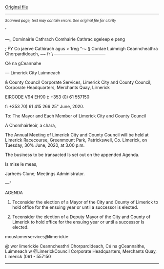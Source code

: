 [Original file](https://www.limerick.ie/sites/default/files/media/documents/2020-06/00-agenda-annual-meeting-30.06.2020.pdf)

---
*<small>Scanned page, text may contain errors. See original file for clarity</small>*  

‘

_—__ Cominairle Cathrach Comhairle Cathrac sgeleep e peng

; FY Co jaerve Cathirach agus > 1reg
“-~ § Contae Luimnigh Ceanncheathra Chorpardideach,
~~ fr \ ————————————

Cé na gCeannahe

— Limerick City Luimneach

& County Council
Corporate Services,
Limerick City and County Council,
Corporate Headquarters,
Merchants Quay,
Lirnerick

EIRCODE V94 EH90
t: +353 (0) 61 557150

f: +353 70) 61 415 266
25" June, 2020.

To: The Mayor and Each Member of Limerick City and County Council

A Chomhairleoir, a chara,

The Annual Meeting of Limerick City and County Council will be held at Limerick Racecourse,
Greenmount Park, Patrickswell, Co. Limerick, on Tuesday, 30% June, 2020, at 3.00 p.m.

The business to be transacted Is set out on the appended Agenda.

Is mise le meas,

Jarheés Clune;
Meetings Administrator.

—"

AGENDA

1. Toconsider the election of a Mayor of the City and County of Limerick to hold office
for the ensuing year or until a successor is elected.

2. Toconsider the election of a Deputy Mayor of the City and County of Limerick to hold
office for the ensuing year or until a successor Is elected.

mcustomerservices@limerickie

@ wor limerickie
Ceanncheathri Chorpardideach, Cé na gCeannaithe, Luimneach w @LimerickCouncil
Corporate Headquarters, Merchants Quay, Limerick (061 - 557150


---

